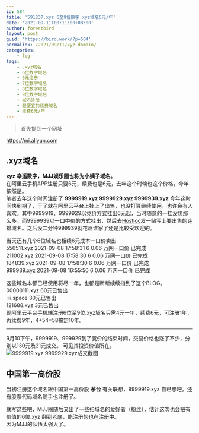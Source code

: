 ```yaml
---
id: 584
title: '591237.xyz 6至9位数字.xyz域名6元/年'
date: '2021-09-11T00:11:00+08:00'
author: forestbird
layout: post
guid: 'https://bird.work/?p=584'
permalink: /2021/09/11/xyz-domain/
categories:
    - log
tags:
    - .xyz域名
    - 6位数字域名
    - 6元注册
    - 7位数字域名
    - 8位数字域名
    - 9位数字域名
    - 域名注册
    - 最便宜的续费域名
    - 续费6元/年
---
```


> 首先提到一个网址

<https://mi.aliyun.com>

## .xyz域名

**xyz 幸运数字，MJJ娱乐圈也称为小姨子域名。**  
在阿里云手机APP注册只要6元，续费也是6元，去年这个时候也这个价格，今年依然是。  
笔者去年这个时间注册了 **9999919.xyz 9999929.xyz 9999939.xyz** 今年这时间快到期了，于了就在阿里云平台上挂上了出售，也没打算继续使用，也许会有人喜欢。其中9999919、9999929以竞价方式挂出6元起，当时随意的一挂没想那么多。而9999939以一口中价的方式挂出，然后去[Hostloc](https://hostloc.com/thread-889457-1-1.html)发一贴写上要出售的连排域名。之后没二分钟999939就花落谁家了还是比较受欢迎的。

当天还有几个6位域名也相续6元成本一口价卖出  
556511.xyz 2021-09-08 17:58:31 6 0.06 万网一口价 已完成  
211002.xyz 2021-09-08 17:58:30 6 0.06 万网一口价 已完成  
184839.xyz 2021-09-08 17:58:30 6 0.06 万网一口价 已完成  
999939.xyz 2021-09-08 16:55:50 6 0.06 万网一口价 已完成

这些域名本都已经使用将尽一年，也都是断断续续指到了这个BLOG。  
00000111.xyz 60元已售出  
iiii.space 30元已售出  
121688.xyz 3元已售出  
现阿里云平台手机端注册6位至9位.xyz域名只需4元一年，续费6元，可注册1年，再续费9年，4+54=58搞定10年。

---

9月10下午，9999919、999929到了竞价的结束时间，交易价格也涨了不少，分别以130元及21元成交。 可见其投资价值所在。  
![9999919.xyz 9999929.xyz成交截图](https://s3.bmp.ovh/imgs/2021/09/df49fce7c3a0104c.jpg "9999919.xyz 9999929.xyz成交截图")

## 中国第一高价股

当初注册这个域名跟中国第一高价股 **茅台** 有关联想，9999919.xyz 自已想吧。还有股票代码域名随手也注册了。

就写这些吧，MJJ圈随后又出了一些扫域名的爱好者（粉丝），估计这次也会把有价值的6位.xyz 翻到老底，能注册的也在注册中。  
因为MJJ的队伍太强大了。